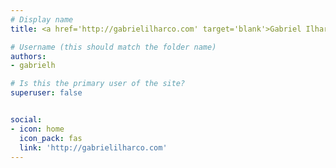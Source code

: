 ```yaml
---
# Display name
title: <a href='http://gabrielilharco.com' target='blank'>Gabriel Ilharco</a>

# Username (this should match the folder name)
authors:
- gabrielh

# Is this the primary user of the site?
superuser: false


social:
- icon: home
  icon_pack: fas
  link: 'http://gabrielilharco.com'
---
```


